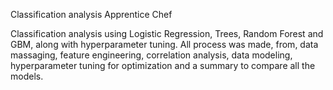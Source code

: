 Classification analysis Apprentice Chef

Classification analysis using Logistic Regression, Trees, Random Forest and GBM, along with hyperparameter tuning.
All process was made, from, data massaging, feature engineering, correlation analysis, data modeling, hyperparameter tuning for optimization and a summary to compare all the models.
